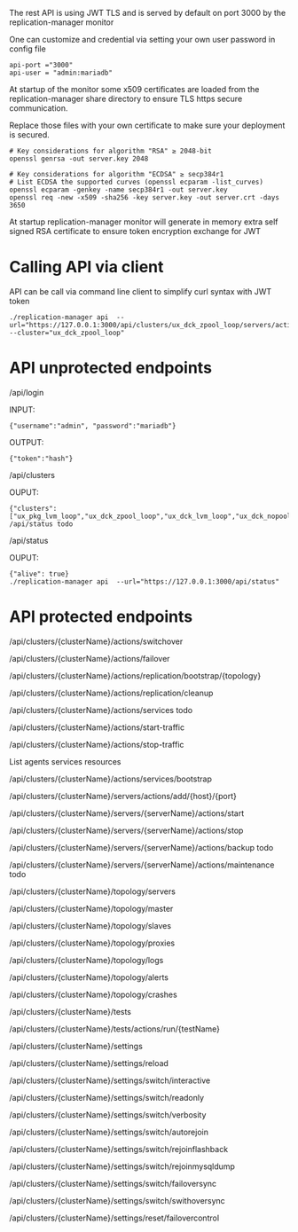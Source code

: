 The rest API is using JWT TLS and is served by default on port 3000 by the  replication-manager monitor

One can customize and credential via setting your own user password in config file  

```
api-port ="3000"
api-user = "admin:mariadb"
```

At startup of the monitor some x509 certificates are loaded from the replication-manager share directory to ensure TLS https secure communication.

Replace those files with your own certificate to make sure your deployment is secured.

```
# Key considerations for algorithm "RSA" ≥ 2048-bit
openssl genrsa -out server.key 2048

# Key considerations for algorithm "ECDSA" ≥ secp384r1
# List ECDSA the supported curves (openssl ecparam -list_curves)
openssl ecparam -genkey -name secp384r1 -out server.key
openssl req -new -x509 -sha256 -key server.key -out server.crt -days 3650
```

At startup replication-manager monitor will generate in memory extra self signed RSA certificate to ensure token encryption exchange for JWT   

# Calling API via client

API can be call via command line client to simplify curl syntax with JWT token

```
./replication-manager api  --url="https://127.0.0.1:3000/api/clusters/ux_dck_zpool_loop/servers/actions/add/192.168.1.73/3306"   --cluster="ux_dck_zpool_loop"
```

# API unprotected endpoints

/api/login

INPUT:
```
{"username":"admin", "password":"mariadb"}
```
OUTPUT:
```
{"token":"hash"}
```

/api/clusters

OUPUT:
```
{"clusters":["ux_pkg_lvm_loop","ux_dck_zpool_loop","ux_dck_lvm_loop","ux_dck_nopool_loop","ux_pkg_nopool_loop","osx_pkg_nopool_loop","osx_dck_nopool_loop"]}
/api/status todo
```

/api/status

OUPUT:
```
{"alive": true}      
./replication-manager api  --url="https://127.0.0.1:3000/api/status"  
```

# API protected endpoints

/api/clusters/{clusterName}/actions/switchover

/api/clusters/{clusterName}/actions/failover

/api/clusters/{clusterName}/actions/replication/bootstrap/{topology}

/api/clusters/{clusterName}/actions/replication/cleanup

/api/clusters/{clusterName}/actions/services todo

/api/clusters/{clusterName}/actions/start-traffic

/api/clusters/{clusterName}/actions/stop-traffic 

List agents services resources

/api/clusters/{clusterName}/actions/services/bootstrap

/api/clusters/{clusterName}/servers/actions/add/{host}/{port}

/api/clusters/{clusterName}/servers/{serverName}/actions/start

/api/clusters/{clusterName}/servers/{serverName}/actions/stop

/api/clusters/{clusterName}/servers/{serverName}/actions/backup todo

/api/clusters/{clusterName}/servers/{serverName}/actions/maintenance todo

/api/clusters/{clusterName}/topology/servers

/api/clusters/{clusterName}/topology/master

/api/clusters/{clusterName}/topology/slaves

/api/clusters/{clusterName}/topology/proxies

/api/clusters/{clusterName}/topology/logs

/api/clusters/{clusterName}/topology/alerts

/api/clusters/{clusterName}/topology/crashes

/api/clusters/{clusterName}/tests

/api/clusters/{clusterName}/tests/actions/run/{testName}

/api/clusters/{clusterName}/settings

/api/clusters/{clusterName}/settings/reload

/api/clusters/{clusterName}/settings/switch/interactive

/api/clusters/{clusterName}/settings/switch/readonly

/api/clusters/{clusterName}/settings/switch/verbosity

/api/clusters/{clusterName}/settings/switch/autorejoin

/api/clusters/{clusterName}/settings/switch/rejoinflashback

/api/clusters/{clusterName}/settings/switch/rejoinmysqldump

/api/clusters/{clusterName}/settings/switch/failoversync

/api/clusters/{clusterName}/settings/switch/swithoversync

/api/clusters/{clusterName}/settings/reset/failovercontrol
